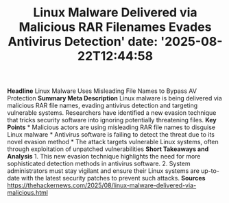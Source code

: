 ﻿---
title: "Linux Malware Delivered via Malicious RAR Filenames Evades Antivirus Detection'
date: '2025-08-22T12:44:58"
category: "Markets"
summary: ""
slug: "linux malware delivered via malicious rar filenames evades a"
source_urls:
  - "https://thehackernews.com/2025/08/linux-malware-delivered-via-malicious.html"
seo:
  title: "Linux Malware Delivered via Malicious RAR Filenames Evades Antivirus Detection | Hash n Hedge'
  description: '"
  keywords: ["news", "markets", "brief"]
---
**Headline** Linux Malware Uses Misleading File Names to Bypass AV Protection  **Summary Meta Description** Linux malware is being delivered via malicious RAR file names, evading antivirus detection and targeting vulnerable systems. Researchers have identified a new evasion technique that tricks security software into ignoring potentially threatening files.  **Key Points**  * Malicious actors are using misleading RAR file names to disguise Linux malware * Antivirus software is failing to detect the threat due to its novel evasion method * The attack targets vulnerable Linux systems, often through exploitation of unpatched vulnerabilities  **Short Takeaways and Analysis**  1.  This new evasion technique highlights the need for more sophisticated detection methods in antivirus software. 2.  System administrators must stay vigilant and ensure their Linux systems are up-to-date with the latest security patches to prevent such attacks.  **Sources** https://thehackernews.com/2025/08/linux-malware-delivered-via-malicious.html 
